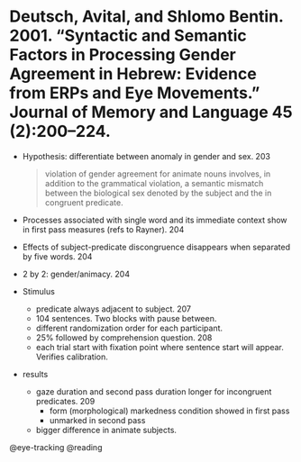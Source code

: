 # Deutsch, Avital, and Shlomo Bentin. 2001. “Syntactic and Semantic Factors in Processing Gender Agreement in Hebrew: Evidence from ERPs and Eye Movements.” Journal of Memory and Language 45 (2):200–224.

- Hypothesis: differentiate between anomaly in gender and sex. 203

    > violation of gender agreement for animate nouns involves, in addition to the grammatical violation, a semantic mismatch between the biological sex denoted by the subject and the in congruent predicate.  

- Processes associated with single word and its immediate context show in first pass measures (refs to Rayner). 204 

- Effects of subject-predicate discongruence disappears when separated by five words. 204  

- 2 by 2: gender/animacy. 204

- Stimulus
    - predicate always adjacent to subject. 207
    - 104 sentences. Two blocks with pause between.
    - different randomization order for each participant.
    - 25% followed by comprehension question. 208
    - each trial start with fixation point where sentence start will appear. Verifies calibration.

- results
    - gaze duration and second pass duration longer for incongruent predicates. 209 
        - form (morphological) markedness condition showed in first pass
        - unmarked in second pass
    - bigger difference in animate subjects.

@eye-tracking
@reading
